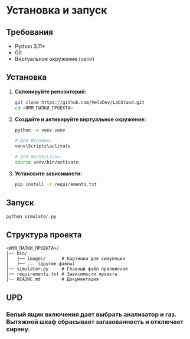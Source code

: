 # Установка и запуск

## Требования
- Python 3.11+
- Git
- Виртуальное окружение (venv)

## Установка
1. **Склонируйте репозиторий:**
   ```sh
   git clone https://github.com/VelzDev/LabStand.git
   cd <ИМЯ_ПАПКИ_ПРОЕКТА>
   ```
2. **Создайте и активируйте виртуальное окружение:**
   ```sh
   python -m venv venv
   ```
   ```sh
   # Для Windows:
   venv\Scripts\activate
   ```
   ```sh
   # Для macOS/Linux:
   source venv/bin/activate
   ```
3. **Установите зависимости:**
   ```sh
   pip install -r requirements.txt
   ```

## Запуск
```sh
python simulator.py
```

## Структура проекта
```
<ИМЯ_ПАПКИ_ПРОЕКТА>/
│── bin/
│   ├── images/      # Картинки для симуляции
│   ├── ... (другие файлы)
│── simulator.py     # Главный файл приложения
│── requirements.txt # Зависимости проекта
│── README.md        # Документация
```

## UPD

### Белый ящик включения дает выбрать анализатор и газ. Вытяжной шкаф сбрасывает загазованность и отключает сирену.
